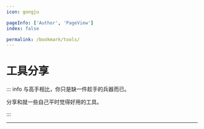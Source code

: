 ```yaml
---
icon: gongju

pageInfo: ['Author', 'PageView']
index: false

permalink: /bookmark/tools/
---
```


# 工具分享

::: info 与高手相比，你只是缺一件趁手的兵器而已。

分享和就一些自己平时觉得好用的工具。

:::

---

<Catalog base='/bookmark/tools/' />
